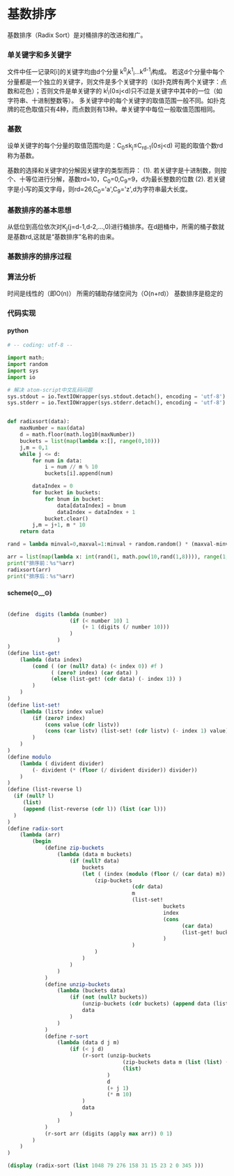 # 基数排序

基数排序（Radix Sort）是对桶排序的改进和推广。

### 单关键字和多关键字
文件中任一记录R[i]的关键字均由d个分量
k<sup>0</sup><sub>i</sub>k<sup>1</sup><sub>i</sub>...k<sup>d-1</sup><sub>i</sub>构成。
若这d个分量中每个分量都是一个独立的关键字，则文件是多个关键字的（如扑克牌有两个关键字：点数和花色）；否则文件是单关键字的
    k<sup>j</sup><sub>i</sub>(0≤j<d)只不过是关键字中其中的一位（如字符串、十进制整数等）。
多关键字中的每个关键字的取值范围一般不同。如扑克牌的花色取值只有4种，而点数则有13种。单关键字中每位一般取值范围相同。

### 基数
设单关键字的每个分量的取值范围均是：C<sub>0</sub>≤k<sub>j</sub>≤C<sub>rd-1</sub>(0≤j<d) 可能的取值个数rd称为基数。

基数的选择和关键字的分解因关键字的类型而异：
(1). 若关键字是十进制数，则按个、十等位进行分解，基数rd=10，C<sub>0</sub>=0,C<sub>9</sub>=9，d为最长整数的位数
(2). 若关键字是小写的英文字母，则rd=26,C<sub>0</sub>='a',C<sub>9</sub>='z',d为字符串最大长度。

### 基数排序的基本思想

从低位到高位依次对K<sub>j</sub>(j=d-1,d-2,...,0)进行桶排序。在d趟桶中，所需的桶子数就是基数rd,这就是“基数排序”名称的由来。

### 基数排序的排序过程

### 算法分析
时间是线性的（即O(n)）
所需的辅助存储空间为（O(n+rd)）
基数排序是稳定的

### 代码实现

#### python
```python
# -- coding: utf-8 --

import math;
import random
import sys
import io

# 解决 atom-script中文乱码问题
sys.stdout = io.TextIOWrapper(sys.stdout.detach(), encoding = 'utf-8')
sys.stderr = io.TextIOWrapper(sys.stderr.detach(), encoding = 'utf-8')


def radixsort(data):
    maxNumber = max(data)
    d = math.floor(math.log10(maxNumber))
    buckets = list(map(lambda x:[], range(0,10)))
    j,m = 0,1
    while j <= d:
        for num in data:
            i = num // m % 10
            buckets[i].append(num)

        dataIndex = 0
        for bucket in buckets:
            for bnum in bucket:
                data[dataIndex] = bnum
                dataIndex = dataIndex + 1
            bucket.clear()
        j,m = j+1, m * 10
    return data

rand = lambda minval=0,maxval=1:minval + random.random() * (maxval-minval)

arr = list(map(lambda x: int(rand(1, math.pow(10,rand(1,8)))), range(1,20)))
print("排序前：%s"%arr)
radixsort(arr)
print("排序后：%s"%arr)

```
#### scheme(⊙﹏⊙)
```scheme

(define  digits (lambda (number)
                	(if (< number 10) 1
                		(+ 1 (digits (/ number 10)))
                	)
                )
)
(define list-get!
	(lambda (data index)
		(cond ( (or (null? data) (< index 0)) #f )
		      ( (zero? index) (car data) )
		      (else (list-get! (cdr data) (- index 1)) )
		)
	)
)
(define list-set!
	(lambda (listv index value)
		(if (zero? index)
		    (cons value (cdr listv))
		    (cons (car listv) (list-set! (cdr listv) (- index 1) value))
		)
	)
)
(define modulo
	(lambda ( divident divider)
		(- divident (* (floor (/ divident divider)) divider))
	)
)
(define (list-reverse l)
  (if (null? l)
     (list)
     (append (list-reverse (cdr l)) (list (car l)))
  )
)
(define radix-sort
	(lambda (arr)
		(begin
			(define zip-buckets
				(lambda (data m buckets)
					(if (null? data)
						buckets
						(let ( (index (modulo (floor (/ (car data) m)) 10) ) )
							(zip-buckets
							            (cdr data)
							            m
							            (list-set!
							                      buckets
							                      index
							                      (cons
							                            (car data)
							                            (list-get! buckets index)
							                      )
										)
							)
						)
					)
				)
			)
			(define unzip-buckets
				(lambda (buckets data)
					(if (not (null? buckets))
						(unzip-buckets (cdr buckets) (append data (list-reverse (car buckets))))
						data
					)
				)
			)
			(define r-sort
				(lambda (data d j m)
					(if (< j d)
					    (r-sort (unzip-buckets
						             (zip-buckets data m (list (list) (list) (list) (list) (list) (list) (list) (list) (list) (list)))
						             (list)
								)
						        d
						        (+ j 1)
						        (* m 10)
						)
						data
					)
				)
			)
			(r-sort arr (digits (apply max arr)) 0 1)
		)
	)
)

(display (radix-sort (list 1048 79 276 158 31 15 23 2 0 345 )))

```
